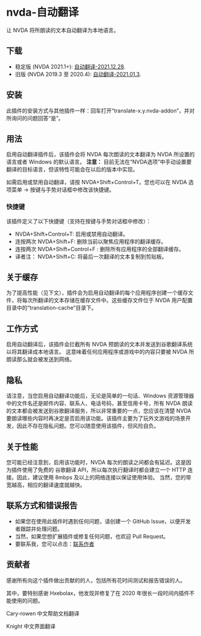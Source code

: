 # nvda-自动翻译

让 NVDA 将所朗读的文本自动翻译为本地语言。

## 下载
- 稳定版 (NVDA 2021.1+): [自动翻译-2021.12.28](http://www.mtyp.fr/nvda/translate/translate-2021.12.28.nvda-addon).
- 旧版 (NVDA 2019.3 至 2020.4): [自动翻译-2021.01.3](http://www.mtyp.fr/nvda/translate/translate-2021.01.3.nvda-addon).

## 安装

此插件的安装方式与其他插件一样：回车打开“translate-x.y.nvda-addon”，并对所询问的问题回答“是”。

## 用法

启用自动翻译插件后，该插件会将 NVDA 每次朗读的文本翻译为 NVDA 所设置的语言或者 Windows 的默认语言。
**注意：** 目前无法在“NVDA选项”中手动设置要翻译的目标语言，但该特性可能会在以后的版本中实现。

如需启用或禁用自动翻译，请按 NVDA+Shift+Control+T。您也可以在 NVDA 选项菜单 -> 按键与手势对话框中修改该快捷键。

### 快捷键
该插件定义了以下快捷键（支持在按键与手势对话框中修改）：

- NVDA+Shift+Control+T: 启用或禁用自动翻译。
- 连按两次 NVDA+Shift+F: 删除当前以聚焦应用程序的翻译缓存。
- 连按两次 NVDA+Shift+Control+F : 删除所有应用程序的全部翻译缓存。
- 译者注： NVDA+Shift+C: 将最后一次翻译的文本复制到剪贴板。

## 关于缓存
为了提高性能（见下文），插件会为启用自动翻译的每个应用程序创建一个缓存文件，将每次所翻译的文本存储在缓存文件中。这些缓存文件位于 NVDA 用户配置目录中的“translation-cache”目录下。

## 工作方式

启用自动翻译后，该插件会拦截所有 NVDA 预朗读的文本并发送到谷歌翻译系统以将其翻译成本地语言。
这意味着任何应用程序或游戏中的内容只要被 NVDA 所朗读那么就会被发送到网络。

## 隐私

请注意，当您启用自动翻译功能后，无论是简单的一句话、Windows 资源管理器中的文件名还是邮件内容、联系人、电话号码，甚至信用卡号，所有 NVDA 朗读的文本都会被发送到谷歌翻译服务，所以非常重要的一点，您应该在清楚 NVDA 要朗读哪些内容时再决定是否启用该功能。该插件主要为了玩外文游戏的场景开发，因此不存在隐私问题。您可以随意使用该插件，但风险自负。

## 关于性能

您可能已经注意到，启用该功能时，NVDA 每次的朗读之间都会有延迟。这是因为插件使用了免费的 谷歌翻译 API，所以每次执行翻译时都会建立一个 HTTP 连接。因此，建议使用 8mbps 及以上的网络连接以保证使用体验。
当然，您的带宽越高，相应的翻译速度就越快。

## 联系方式和错误报告

- 如果您在使用此插件时遇到任何问题，请创建一个 GitHub Issue，以便开发者跟踪并处理问题。
- 当然，如果您想扩展插件或修复任何问题，也欢迎 Pull Request。
- 要联系我，您可以点击：[联系作者](mailto:podcastcecitek@gmail.com)


## 贡献者

感谢所有向这个插件做出贡献的的人，包括所有花时间测试和报告错误的人。

其中，要特别感谢 Hxebolax，他发现并修复了在 2020 年很长一段时间内插件不能使用的问题。

Cary-rowen 中文帮助文档翻译

Knight 中文界面翻译
